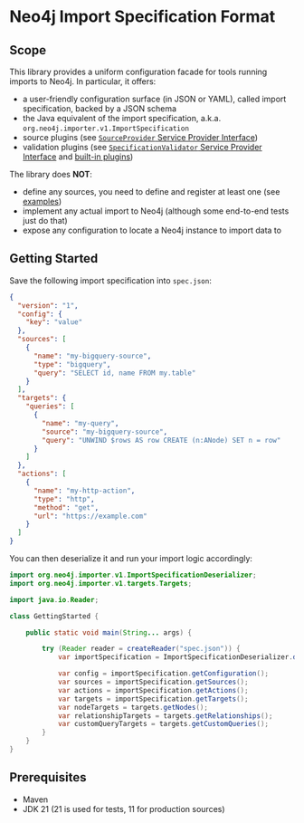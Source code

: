 # Neo4j Import Specification Format

## Scope

This library provides a uniform configuration facade for tools running imports to Neo4j.
In particular, it offers:

- a user-friendly configuration surface (in JSON or YAML), called import specification, backed by a JSON schema
- the Java equivalent of the import specification, a.k.a. `org.neo4j.importer.v1.ImportSpecification`
- source plugins (see [`SourceProvider` Service Provider Interface](https://github.com/neo4j/import-spec/blob/main/src/main/java/org/neo4j/importer/v1/sources/SourceProvider.java))
- validation plugins (see [`SpecificationValidator` Service Provider Interface](https://github.com/neo4j/import-spec/blob/main/src/main/java/org/neo4j/importer/v1/validation/SpecificationValidator.java) and [built-in plugins](https://github.com/neo4j/import-spec/tree/main/src/main/java/org/neo4j/importer/v1/validation/plugin))

The library does **NOT**:

- define any sources, you need to define and register at least one (see [examples](https://github.com/neo4j/import-spec/tree/main/src/test/java/org/neo4j/importer/v1/sources/))
- implement any actual import to Neo4j (although some end-to-end tests just do that)
- expose any configuration to locate a Neo4j instance to import data to

## Getting Started

Save the following import specification into `spec.json`:

```json
{
  "version": "1",
  "config": {
    "key": "value"
  },
  "sources": [
    {
      "name": "my-bigquery-source",
      "type": "bigquery",
      "query": "SELECT id, name FROM my.table"
    }
  ],
  "targets": {
    "queries": [
      {
        "name": "my-query",
        "source": "my-bigquery-source",
        "query": "UNWIND $rows AS row CREATE (n:ANode) SET n = row"
      }
    ]
  },
  "actions": [
    {
      "name": "my-http-action",
      "type": "http",
      "method": "get",
      "url": "https://example.com"
    }
  ]
}
```

You can then deserialize it and run your import logic accordingly:

```java
import org.neo4j.importer.v1.ImportSpecificationDeserializer;
import org.neo4j.importer.v1.targets.Targets;

import java.io.Reader;

class GettingStarted {

    public static void main(String... args) {

        try (Reader reader = createReader("spec.json")) {
            var importSpecification = ImportSpecificationDeserializer.deserialize(reader);

            var config = importSpecification.getConfiguration();
            var sources = importSpecification.getSources();
            var actions = importSpecification.getActions();
            var targets = importSpecification.getTargets();
            var nodeTargets = targets.getNodes();
            var relationshipTargets = targets.getRelationships();
            var customQueryTargets = targets.getCustomQueries();
        }
    }
}
```

## Prerequisites

- Maven
- JDK 21 (21 is used for tests, 11 for production sources)
